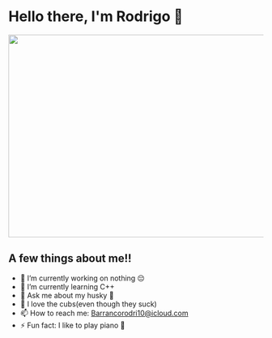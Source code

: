 

# Hello there, I'm Rodrigo 👋

<p align="center">
  <img src="https://media.discordapp.net/attachments/466306444007047169/998114269285601290/Screen_Shot_2022-07-17_at_1.28.43_AM.png?width=956&height=935" width="600" height="400"/>
</p>

## A few things about me!! 
- 🔭 I’m currently working on nothing 😔
- 🌱 I’m currently learning C++ 
- 💬 Ask me about my husky 🐶
- 🐻 I love the cubs(even though they suck)
- 📫 How to reach me: Barrancorodri10@icloud.com
- ⚡️ Fun fact: I like to play piano 🎹

